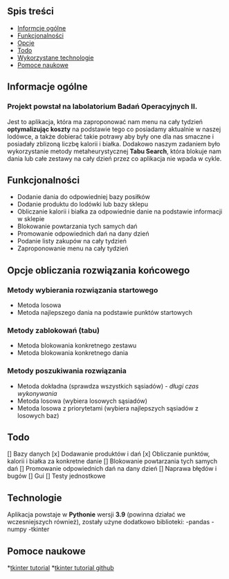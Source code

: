 ## Spis treści
* [Informcje ogólne](#informacje-ogólne)
* [Funkcjonalności](#funkcjonalności)
* [Opcje](#opcje-obliczania-rozwiązania-końcowego)
* [Todo](#Todo)
* [Wykorzystane technologie](#technologie)
* [Pomoce naukowe](#pomoce-naukowe)

## Informacje ogólne
### Projekt powstał na labolatorium Badań Operacyjnych II. 
Jest to aplikacja, która ma zaproponować nam menu na cały tydzień **optymalizując koszty** na podstawie tego co posiadamy aktualnie w naszej lodówce, 
a także dobierać takie potrawy aby były one dla nas smaczne i posiadały zblizoną liczbę kalorii i białka. 
Dodakowo naszym zadaniem było wykorzystanie metody metaheurystycznej **Tabu Search**, która blokuje nam dania lub całe zestawy na cały dzień przez co aplikacja nie wpada w cykle.

## Funkcjonalności
* Dodanie dania do odpowiedniej bazy posiłków
* Dodanie produktu do lodówki lub bazy sklepu
* Obliczanie kalorii i białka za odpowiednie danie na podstawie informacji w sklepie
* Blokowanie powtarzania tych samych dań 
* Promowanie odpowiednich dań na dany dzień 
* Podanie listy zakupów na cały tydzień
* Zaproponowanie menu na cały tydzień 

## Opcje obliczania rozwiązania końcowego

### Metody wybierania rozwiązania startowego
* Metoda losowa
* Metoda najlepszego dania na podstawie punktów startowych

### Metody zablokowań (tabu)
* Metoda blokowania konkretnego zestawu
* Metoda blokowania konkretnego dania 

### Metody poszukiwania rozwiązania
* Metoda dokładna (sprawdza wszystkich sąsiadów) - *długi czas wykonywania*
* Metoda losowa (wybiera losowych sąsiadów)
* Metoda losowa z priorytetami (wybiera najlepszych sąsiadów z losowych baz)

## Todo
[] Bazy danych 
[x] Dodawanie produktów i dań 
[x] Obliczanie punktów, kalorii i białka za konkretne danie
[] Blokowanie powtarzania tych samych dań 
[] Promowanie odpowiednich dań na dany dzień
[] Naprawa błędów i bugów
[] Gui
[] Testy jednostkowe

## Technologie
Aplikacja powstaje w **Pythonie** wersji **3.9** (powinna działać we wczesniejszych również), zostały użyne dodatkowo biblioteki:
-pandas
-numpy
-tkinter

## Pomoce naukowe
*[tkinter tutorial](https://www.youtube.com/watch?v=YXPyB4XeYLA&t=1820s)
*[tkinter tutorial github](https://github.com/flatplanet/Intro-To-TKinter-Youtube-Course)

 
 
